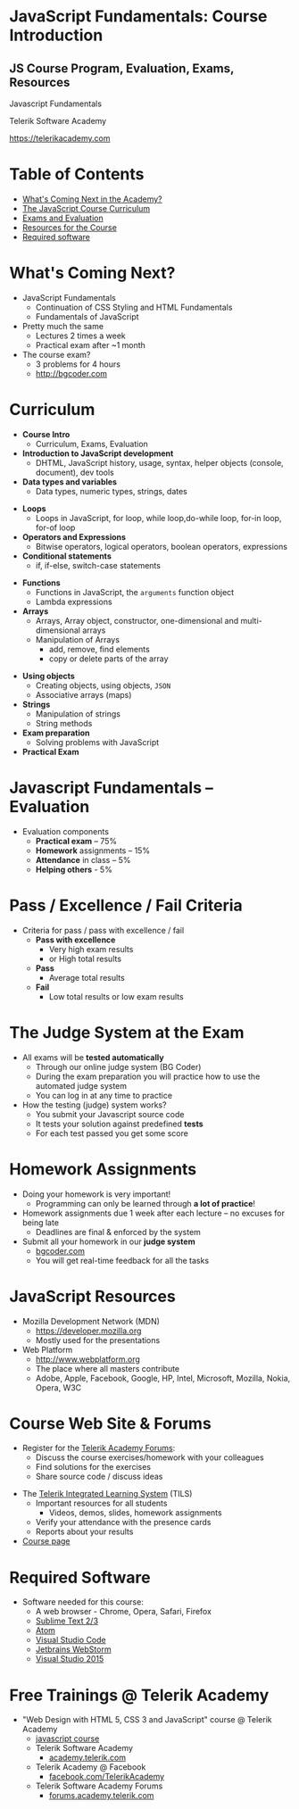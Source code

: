 <!-- section start -->
<!-- attr: {  class:'slide-title', showInPresentation:true, hasScriptWrapper:true, style:'font-size: 0.9em' } -->
# JavaScript Fundamentals: Course Introduction
## JS Course Program, Evaluation, Exams, Resources

<!-- <img class="slide-image" showInPresentation="true" src="imgs/logo-js.png" style="top:55.35%; left:83.27%; width:17.08%; z-index:-1; " /> -->

<div class="signature">
	<p class="signature-course">Javascript Fundamentals</p>
	<p class="signature-initiative">Telerik Software Academy</p>
	<a href="https://telerikacademy.com" class="signature-link">https://telerikacademy.com</a>
</div>

<!-- section start -->
<!-- attr: { showInPresentation:true, hasScriptWrapper:true } -->
# Table of Contents
- [What's Coming Next in the Academy?](#whats-next)
- [The JavaScript Course Curriculum](#curriculum)
- [Exams and Evaluation](#exam-and-evaluation)
- [Resources for the Course](#resources)
- [Required software](#required-software)

<!-- <img class="slide-image" showInPresentation="true" src="imgs/pic02.png" style="top:40%; left:65%; width:25%; z-index:-1" /> -->

<!-- section start -->
<!-- attr: { class:'slide-section', showInPresentation:true, hasScriptWrapper:true } -->
<!-- # JavaScript Fundamentals
## Coming To The Next Module -->

<!-- <img class="slide-image" showInPresentation="true" src="imgs/pic03.png" style="top:55%; left:30%; width:40%; z-index:-1; border-radius: 15px" /> -->

<!-- attr: { id:'whats-next', showInPresentation:true, hasScriptWrapper:true } -->
# <a id="whats-next"></a>What's Coming Next?
- JavaScript Fundamentals
  - Continuation of CSS Styling and HTML Fundamentals
  - Fundamentals of JavaScript
- Pretty much the same
  - Lectures 2 times a week 
  - Practical exam after ~1 month
- The course exam?
  - 3 problems for 4 hours
  - http://bgcoder.com

<!-- <img class="slide-image" showInPresentation="true" src="imgs/pic04.png" style="top:27.33%; left:74.85%; width:27.33%; z-index:-1" /> -->

<!-- section start -->
<!-- attr: {  class:'slide-section', showInPresentation:true, hasScriptWrapper:true, style:'font-size: 0.8em' } -->
<!-- # JavaScript Fundamentals Curriculum
## What will be covered in the course? -->

<!-- <img class="slide-image" showInPresentation="true" src="imgs/pic05.png" style="top:60%; left:60%; width:20%; z-index:-1" /> -->

<!-- attr: { id:'curriculum', showInPresentation:true, hasScriptWrapper:true } -->
# <a id="curriculum"></a>Curriculum
- **Course Intro**
  - Curriculum, Exams, Evaluation
- **Introduction to JavaScript development**
  - DHTML, JavaScript history, usage, syntax, helper objects (console, document), dev tools
- **Data types and variables**
  - Data types, numeric types, strings, dates

<!-- attr: { showInPresentation:true, hasScriptWrapper:true } -->
<!-- # Curriculum -->
- **Loops**
  - Loops in JavaScript, for loop, while loop,do-while loop, for-in loop, for-of loop
- **Operators and Expressions**
  - Bitwise operators, logical operators, boolean operators, expressions
- **Conditional statements**
  - if, if-else, switch-case statements

<!-- attr: { showInPresentation:true, hasScriptWrapper:true, style:'font-size: 0.9em' } -->
<!-- # Curriculum -->
- **Functions**
  - Functions in JavaScript, the `arguments` function object
  - Lambda expressions
- **Arrays**
  - Arrays, Array object, constructor, one-dimensional and multi-dimensional arrays
  - Manipulation of Arrays
    - add, remove, find elements
    - copy or delete parts of the array

<!-- attr: { showInPresentation:true, hasScriptWrapper:true, style:'font-size: 0.9em' } -->
<!-- # Curriculum -->
- **Using objects**
  - Creating objects, using objects, `JSON`
  - Associative arrays (maps)
- **Strings**
  - Manipulation of strings
  - String methods
- **Exam preparation**
  - Solving problems with JavaScript
- **Practical Exam**

<!-- section start -->
<!-- attr: { class:'slide-section', showInPresentation:true, hasScriptWrapper:true } -->
<!-- # Evaluation 
## Thank God There Are... No Bonuses! -->

<!-- <img class="slide-image" showInPresentation="true" src="imgs/pic16.png" style="top:55%; left:40%; width:20%; z-index:-1; border-radius: 15px" /> -->

<!-- attr: { id:'exam-and-evaluation', showInPresentation:true, hasScriptWrapper:true } -->
# <a id="exam-and-evaluation"></a>Javascript Fundamentals – Evaluation
- Evaluation components
  - **Practical exam** – 75%
  - **Homework** assignments – 15%
  - **Attendance** in class – 5%
  - **Helping others** - 5%

<!-- attr: { showInPresentation: true, hasScriptWrapper: true} -->
# Pass / Excellence / Fail Criteria
- Criteria for pass / pass with excellence / fail
  - **Pass with excellence**
    - Very high exam results
    - or High total results
  - **Pass**
    - Average total results
  - **Fail**
    - Low total results or low exam results

<!-- <img class="slide-image" showInPresentation="true" src="imgs/pic38.png" style="top:41%; left:67%; width:14.10%; z-index:-1" /> -->
<!-- <img class="slide-image" showInPresentation="true" src="imgs/pic39.png" style="top:16%; left:51%; width:23.36%; z-index:-1" /> -->
<!-- <img class="slide-image" showInPresentation="true" src="imgs/pic40.png" style="top:57%; left:79%; width:13.22%; z-index:-1" /> -->

<!-- attr: { showInPresentation: true} -->
# The Judge System at the Exam

- All exams will be **tested automatically**
  - Through our online judge system (BG Coder)
  - During the exam preparation you will practice how to use the automated judge system
  - You can log in at any time to practice
- How the testing (judge) system works?
  - You submit your Javascript source code
  - It tests your solution against predefined **tests**
  - For each test passed you get some score

<!-- attr: { showInPresentation: true, style: 'font-size: 40px'} -->
# Homework Assignments

- Doing your homework is very important!
  - Programming can only be learned through **a lot of practice**!
- Homework assignments due 1 week after each lecture – no excuses for being late
  - Deadlines are final & enforced by the system
- Submit all your homework in our **judge system**
  - [bgcoder.com](http://bgcoder.com)
  - You will get real-time feedback for all the tasks

<!-- section start -->
<!-- attr: { class:'slide-section', showInPresentation:true, hasScriptWrapper:true, style:'font-size: 0.9em' } -->
<!-- # Javascript Resources
## What do we need in addition to the course content? -->

<!-- attr: { id:'resources', showInPresentation:true, hasScriptWrapper:true } -->
# <a id="resources"></a>JavaScript Resources
- Mozilla Development Network (MDN)
  - https://developer.mozilla.org 
  - Mostly used for the presentations
- Web Platform
  - http://www.webplatform.org
  - The place where all masters contribute
  - Adobe, Apple, Facebook, Google, HP, Intel, Microsoft, Mozilla, Nokia, Opera, W3C

<!-- attr: { showInPresentation:true, hasScriptWrapper:true } -->
# Course Web Site & Forums
- Register for the [Telerik Academy Forums](https://telerikacademy.com/Forum/Category/25/javascript-part-1):
  - Discuss the course exercises/homework with your colleagues
  - Find solutions for the exercises
  - Share source code / discuss ideas

<!-- attr: { showInPresentation:true, hasScriptWrapper:true } -->
<!-- # Course Web Site & Forums -->
- The [Telerik Integrated Learning System](https://telerikacademy.com) (TILS)
  - Important resources for all students
    - Videos, demos, slides, homework assignments
  - Verify your attendance with the presence cards
  - Reports about your results
- [Course page](https://telerikacademy.com/Courses/Courses/Details/339)

<!-- <img class="slide-image" showInPresentation="true" src="imgs/pic31.png" style="top:45%; left:60%; width:40%; z-index:-1" /> -->

<!-- attr: { id:'required-software', showInPresentation:true, hasScriptWrapper:true } -->
# <a id="required-software"></a>Required Software
- Software needed for this course:
  - A web browser - Chrome, Opera, Safari, Firefox
  - [Sublime Text 2/3](https://www.sublimetext.com/)
  - [Atom](https://atom.io/)
  - [Visual Studio Code](https://code.visualstudio.com/)
  - [Jetbrains WebStorm](https://www.jetbrains.com/webstorm/)
  - [Visual Studio 2015](https://www.visualstudio.com/en-us/downloads/download-visual-studio-vs.aspx)

<!-- section start -->
<!-- attr: { class:'slide-section', showInPresentation:true, hasScriptWrapper:true, style:'font-size: 0.9em' } -->
<!-- # JavaScript Fundamentals Introduction
## Questions? -->

<!-- attr: { showInPresentation: true, hasScriptWrapper: true, style:'font-size: 0.9em' } -->
# Free Trainings @ Telerik Academy
- "Web Design with HTML 5, CSS 3 and JavaScript" course @ Telerik Academy
    - [javascript course](http://academy.telerik.com/student-courses/web-design-and-ui/javascript-fundamentals/about)
  - Telerik Software Academy
    - [academy.telerik.com](academy.telerik.com)
  - Telerik Academy @ Facebook
    - [facebook.com/TelerikAcademy](facebook.com/TelerikAcademy)
  - Telerik Software Academy Forums
    - [forums.academy.telerik.com](http://telerikacademy.com/Forum/Home)

<!-- <img class="slide-image" showInPresentation="true"  src="imgs/pic00.png" style="top:58.18%; left:90.52%; width:16.97%; z-index:-1" /> -->
<!-- <img class="slide-image" showInPresentation="true"  src="imgs/pic41.png" style="top:30%; left:68.14%; width:36.30%; z-index:-1" /> -->
